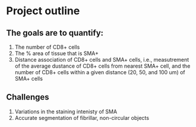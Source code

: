 # Project outline

## The goals are to quantify:
1) The number of CD8+ cells
2) The % area of tissue that is SMA+
3) Distance association of CD8+ cells and SMA+ cells, i.e., measutrement of the average dustance of CD8+ cells from nearest SMA+ cell, and the number of CD8+ cells within a given distance (20, 50, and 100 um) of SMA+ cells

## Challenges
1) Variations in the staining intenisty of SMA
2) Accurate segmentation of fibrillar, non-circular objects
